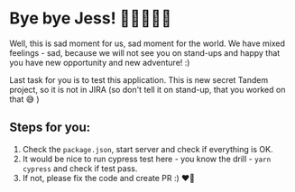 # Bye bye Jess! 🙋‍♀️🙋🙋‍♂️
Well, this is sad moment for us, sad moment for the world. We have mixed feelings - sad, because we will not see you on stand-ups and happy that you have new opportunity and new adventure! :)

Last task for you is to test this application. This is new secret Tandem project, so it is not in JIRA (so don't tell it on stand-up, that you worked on that 😅 )

## Steps for you:
  1. Check the `package.json`, start server and check if everything is OK. 
  2. It would be nice to run cypress test here - you know the drill - `yarn cypress` and check if test pass. 
  3. If not, please fix the code and create PR :) ❤️🤟